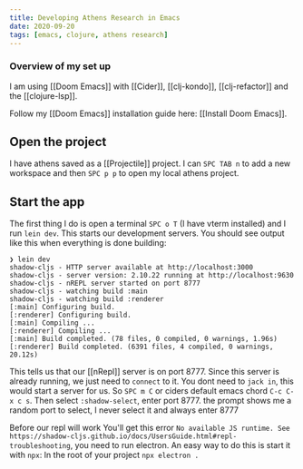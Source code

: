 ```yaml
---
title: Developing Athens Research in Emacs
date: 2020-09-20
tags: [emacs, clojure, athens research]
---
```


### Overview of my set up
I am using [[Doom Emacs]] with [[Cider]], [[clj-kondo]], [[clj-refactor]] and the [[clojure-lsp]].

Follow my [[Doom Emacs]] installation guide here: [[Install Doom Emacs]]. 

## Open the project

I have athens saved as a [[Projectile]] project. I can `SPC TAB n` to add a new workspace and then `SPC p p` to open my local athens project.

## Start the app

The first thing I do is open a terminal `SPC o T` (I have vterm installed) and I run `lein dev`. This starts our development servers. You should see output like this when everything is done building:

```
❯ lein dev
shadow-cljs - HTTP server available at http://localhost:3000
shadow-cljs - server version: 2.10.22 running at http://localhost:9630
shadow-cljs - nREPL server started on port 8777
shadow-cljs - watching build :main
shadow-cljs - watching build :renderer
[:main] Configuring build.
[:renderer] Configuring build.
[:main] Compiling ...
[:renderer] Compiling ...
[:main] Build completed. (78 files, 0 compiled, 0 warnings, 1.96s)
[:renderer] Build completed. (6391 files, 4 compiled, 0 warnings, 20.12s)
```

This tells us that our [[nRepl]] server is on port 8777. Since this server is already running, we just need to `connect` to it. You dont need to `jack in`, this would start a server for us. So `SPC m C` or ciders default emacs chord `C-c C-x c s`. Then select `:shadow-select`, enter port 8777. <SideNote idName={1}>the prompt shows me a random port to select, I never select it and always enter 8777</SideNote>

Before our repl will work <SideNote idName={2}>You'll get this error `No available JS runtime.
See https://shadow-cljs.github.io/docs/UsersGuide.html#repl-troubleshooting`</SideNote>, you need to run electron. An easy way to do this is start it with `npx`: In the root of your project `npx electron .`
